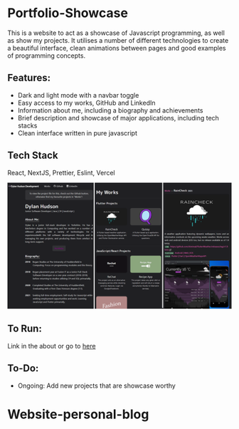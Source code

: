 # Portfolio-Showcase
This is a website to act as a showcase of Javascript programming, as well as show my projects.
It utilises a number of different technologies to create a beautiful interface, 
clean animations between pages and good examples of programming concepts.

## Features:
- Dark and light mode with a navbar toggle
- Easy access to my works, GitHub and LinkedIn
- Information about me, including a biography and achievements
- Brief description and showcase of major applications, including tech stacks
- Clean interface written in pure javascript

## Tech Stack
React, NextJS, Prettier, Eslint, Vercel

![alt_text](https://github.com/Aimireal/Portfolio/blob/master/public/images/portfolio.png)

## To Run:
Link in the about or go to [here](https://portfolio-showcase-aimireal.vercel.app)

## To-Do:
- Ongoing: Add new projects that are showcase worthy
# Website-personal-blog
